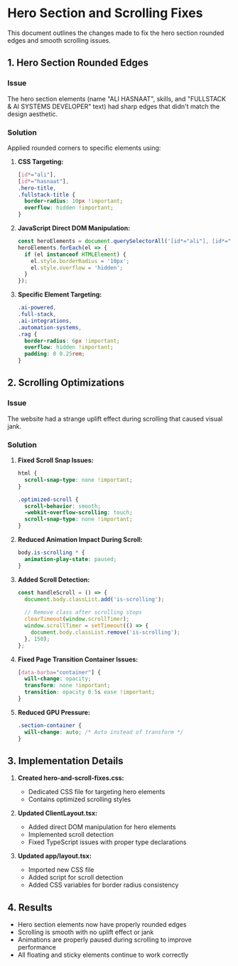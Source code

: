 # Hero Section and Scrolling Fixes

This document outlines the changes made to fix the hero section rounded edges and smooth scrolling issues.

## 1. Hero Section Rounded Edges

### Issue
The hero section elements (name "ALI HASNAAT", skills, and "FULLSTACK & AI SYSTEMS DEVELOPER" text) had sharp edges that didn't match the design aesthetic.

### Solution
Applied rounded corners to specific elements using:

1. **CSS Targeting:**
   ```css
   [id*="ali"], 
   [id*="hasnaat"],
   .hero-title, 
   .fullstack-title {
     border-radius: 10px !important;
     overflow: hidden !important;
   }
   ```

2. **JavaScript Direct DOM Manipulation:**
   ```javascript
   const heroElements = document.querySelectorAll('[id*="ali"], [id*="hasnaat"], .hero-title, .fullstack-title');
   heroElements.forEach(el => {
     if (el instanceof HTMLElement) {
       el.style.borderRadius = '10px';
       el.style.overflow = 'hidden';
     }
   });
   ```

3. **Specific Element Targeting:**
   ```css
   .ai-powered,
   .full-stack,
   .ai-integrations,
   .automation-systems,
   .rag {
     border-radius: 6px !important;
     overflow: hidden !important;
     padding: 0 0.25rem;
   }
   ```

## 2. Scrolling Optimizations

### Issue
The website had a strange uplift effect during scrolling that caused visual jank.

### Solution

1. **Fixed Scroll Snap Issues:**
   ```css
   html {
     scroll-snap-type: none !important;
   }
   
   .optimized-scroll {
     scroll-behavior: smooth;
     -webkit-overflow-scrolling: touch;
     scroll-snap-type: none !important;
   }
   ```

2. **Reduced Animation Impact During Scroll:**
   ```css
   body.is-scrolling * {
     animation-play-state: paused;
   }
   ```

3. **Added Scroll Detection:**
   ```javascript
   const handleScroll = () => {
     document.body.classList.add('is-scrolling');
     
     // Remove class after scrolling stops
     clearTimeout(window.scrollTimer);
     window.scrollTimer = setTimeout(() => {
       document.body.classList.remove('is-scrolling');
     }, 150);
   };
   ```

4. **Fixed Page Transition Container Issues:**
   ```css
   [data-barba="container"] {
     will-change: opacity;
     transform: none !important;
     transition: opacity 0.5s ease !important;
   }
   ```

5. **Reduced GPU Pressure:**
   ```css
   .section-container {
     will-change: auto; /* Auto instead of transform */
   }
   ```

## 3. Implementation Details

1. **Created hero-and-scroll-fixes.css:**
   - Dedicated CSS file for targeting hero elements
   - Contains optimized scrolling styles

2. **Updated ClientLayout.tsx:**
   - Added direct DOM manipulation for hero elements
   - Implemented scroll detection
   - Fixed TypeScript issues with proper type declarations

3. **Updated app/layout.tsx:**
   - Imported new CSS file
   - Added script for scroll detection
   - Added CSS variables for border radius consistency

## 4. Results

- Hero section elements now have properly rounded edges
- Scrolling is smooth with no uplift effect or jank
- Animations are properly paused during scrolling to improve performance
- All floating and sticky elements continue to work correctly 